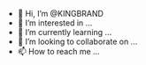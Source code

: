 - 👋 Hi, I’m @KINGBRAND
- 👀 I’m interested in ...
- 🌱 I’m currently learning ...
- 💞️ I’m looking to collaborate on ...
- 📫 How to reach me ...

<!---
KINGBRAND/KINGBRAND is a ✨ special ✨ repository because its `README.md` (this file) appears on your GitHub profile.
You can click the Preview link to take a look at your changes.
--->
